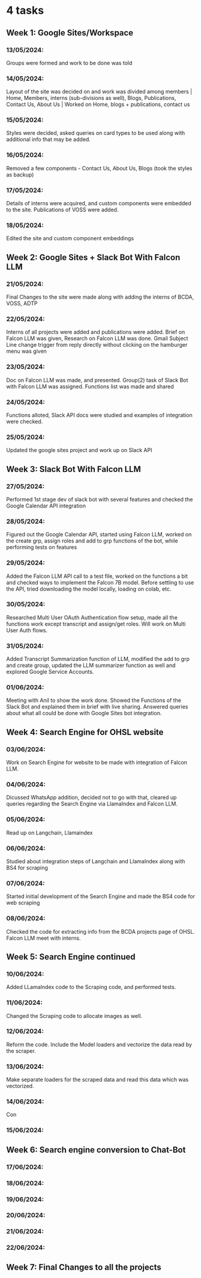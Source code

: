 # 4 tasks
## Week 1: Google Sites/Workspace

### 13/05/2024:
Groups were formed and work to be done was told
### 14/05/2024:
Layout of the site was decided on and work was divided among members | Home, Members, interns (sub-divisions as well), Blogs, Publications, Contact Us, About Us | Worked on Home, blogs + publications, contact us
### 15/05/2024:
Styles were decided, asked queries on card types to be used along with additional info that may be added.
### 16/05/2024:
Removed a few components - Contact Us, About Us, Blogs (took the styles as backup)
### 17/05/2024:
Details of interns were acquired, and custom components were embedded to the site. Publications of VOSS were added.
### 18/05/2024:
Edited the site and custom component embeddings

## Week 2: Google Sites + Slack Bot With Falcon LLM

### 21/05/2024:
Final Changes to the site were made along with adding the interns of BCDA, VOSS, ADTP
### 22/05/2024:
Interns of all projects were added and publications were added. Brief on Falcon LLM was given, Research on Falcon LLM was done. Gmail Subject Line change trigger from reply directly without clicking on the hamburger menu was given
### 23/05/2024:
Doc on Falcon LLM was made, and presented. Group(2) task of Slack Bot with Falcon LLM was assigned. Functions list was made and shared
### 24/05/2024:
Functions alloted, Slack API docs were studied and examples of integration were checked.
### 25/05/2024:
Updated the google sites project and work up on Slack API

## Week 3: Slack Bot With Falcon LLM

### 27/05/2024:
Performed 1st stage dev of slack bot with several features and checked the Google Calendar API integration
### 28/05/2024:
Figured out the Google Calendar API, started using Falcon LLM, worked on the create grp, assign roles and add to grp functions of the bot, while performing tests on features
### 29/05/2024:
Added the Falcon LLM API call to a test file, worked on the functions a bit and checked ways to implement the Falcon 7B model. Before settling to use the API, tried downloading the model locally, loading on colab, etc.
### 30/05/2024:
Researched Multi User OAuth Authentication flow setup, made all the functions work except transcript and assign/get roles. Will work on Multi User Auth flows.
### 31/05/2024:
Added Transcript Summarization function of LLM, modified the add to grp and create group, updated the LLM summarizer function as well and explored Google Service Accounts.
### 01/06/2024:
Meeting with Anil to show the work done. Showed the Functions of the Slack Bot and explained them in brief with live sharing. Answered queries about what all could be done with Google Sites bot integration.

## Week 4: Search Engine for OHSL website

### 03/06/2024:
Work on Search Engine for website to be made with integration of Falcon LLM.
### 04/06/2024:
Dicussed WhatsApp addition, decided not to go with that, cleared up queries regarding the Search Engine via LlamaIndex and Falcon LLM.
### 05/06/2024:
Read up on Langchain, Llamaindex
### 06/06/2024:
Studied about integration steps of Langchain and LlamaIndex along with BS4 for scraping
### 07/06/2024:
Started initial development of the Search Engine and made the BS4 code for web scraping
### 08/06/2024:
Checked the code for extracting info from the BCDA projects page of OHSL. Falcon LLM meet with interns.

## Week 5: Search Engine continued

### 10/06/2024:
Added LLamaIndex code to the Scraping code, and performed tests.
### 11/06/2024:
Changed the Scraping code to allocate images as well.
### 12/06/2024:
Reform the code. Include the Model loaders and vectorize the data read by the scraper.
### 13/06/2024:
Make separate loaders for the scraped data and read this data which was vectorized.
### 14/06/2024:
Con
### 15/06/2024:


## Week 6: Search engine conversion to Chat-Bot

### 17/06/2024:

### 18/06/2024:

### 19/06/2024:

### 20/06/2024:

### 21/06/2024:

### 22/06/2024:


## Week 7: Final Changes to all the projects

### 
